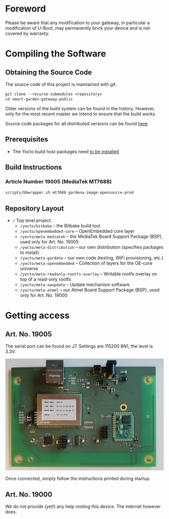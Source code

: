 # Foreword
Please be aware that any modification to your gateway, in particular a modification of U-Boot, may permanently brick your device and is not covered by warranty.

# Compiling the Software

## Obtaining the Source Code

The source code of this project is maintained with git.

```
git clone --recurse-submodules <repository>
cd smart-garden-gateway-public
```

Older versions of the build system can be found in the history. However, only for the most recent master we intend to ensure that the build works.

Source code packages for all distributed versions can be found [here](https://opensource.smart.gardena.dev/gateway/index.html).

## Prerequisites

* The Yocto build host packages need [to be installed](https://www.yoctoproject.org/docs/2.5.1/brief-yoctoprojectqs/brief-yoctoprojectqs.html#brief-build-system-packages)

## Build Instructions

### Article Number 19005 (MediaTek MT7688)
```bash
scripts/bbwrapper.sh mt7688 gardena-image-opensource-prod
```

## Repository Layout

* ```/``` Top level project.
    * ```/yocto/bitbake``` – the Bitbake build tool
    * ```/yocto/openembedded-core``` – OpenEmbedded core layer
    * ```/yocto/meta-mediatek``` – the MediaTek Board Support Package (BSP), used only for Art. No. 19005
    * ```/yocto/meta-distribution``` – our own distribution (specifies packages to install)
    * ```/yocto/meta-gardena``` – our own code (testing, WiFi provisioning, etc.)
    * ```/yocto/meta-openembedded``` – Collection of layers for the OE-core universe
    * ```/yocto/meta-readonly-rootfs-overlay``` – Writable rootfs overlay on top of a read-only rootfs
    * ```/yocto/meta-swupdate``` – Update mechanism software
    * ```/yocto/meta-atmel``` – our Atmel Board Support Package (BSP), used only for Art. No. 19000

# Getting access

## Art. No. 19005
The serial port can be found on J7. Settings are 115200 8N1, the level is 3.3V.

![PCBA](doc/19005-pins.jpg)

Once connected, simply follow the instructions printed during startup.

## Art. No. 19000
We do not provide (yet!) any help rooting this device. The internet however does.
